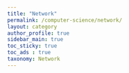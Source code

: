 ```yaml
---
title: "Network"
permalink: /computer-science/network/
layout: category
author_profile: true
sidebar_main: true
toc_sticky: true
toc_ads : true
taxonomy: Network
---
```

